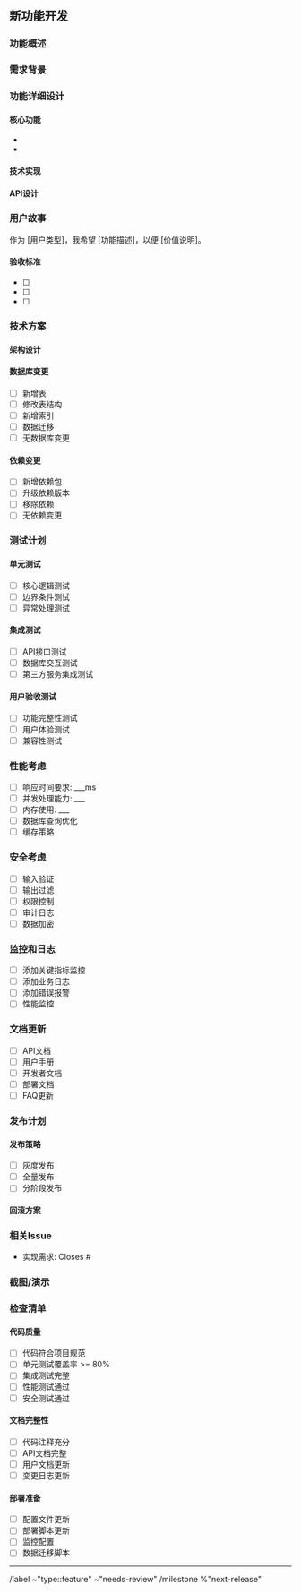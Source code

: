 ## 新功能开发

### 功能概述
<!-- 简要描述新功能的目的和价值 -->


### 需求背景
<!-- 详细说明为什么需要这个功能 -->


### 功能详细设计
<!-- 详细描述功能的设计方案 -->

#### 核心功能
- 
- 

#### 技术实现
<!-- 说明主要的技术实现方案 -->


#### API设计
<!-- 如果涉及API变更，请详细说明 -->


### 用户故事
作为 [用户类型]，我希望 [功能描述]，以便 [价值说明]。

#### 验收标准
- [ ] 
- [ ] 
- [ ] 

### 技术方案
#### 架构设计
<!-- 说明架构设计和组件关系 -->


#### 数据库变更
- [ ] 新增表
- [ ] 修改表结构
- [ ] 新增索引
- [ ] 数据迁移
- [ ] 无数据库变更

#### 依赖变更
- [ ] 新增依赖包
- [ ] 升级依赖版本
- [ ] 移除依赖
- [ ] 无依赖变更

### 测试计划
#### 单元测试
- [ ] 核心逻辑测试
- [ ] 边界条件测试
- [ ] 异常处理测试

#### 集成测试
- [ ] API接口测试
- [ ] 数据库交互测试
- [ ] 第三方服务集成测试

#### 用户验收测试
- [ ] 功能完整性测试
- [ ] 用户体验测试
- [ ] 兼容性测试

### 性能考虑
- [ ] 响应时间要求: ___ms
- [ ] 并发处理能力: ___
- [ ] 内存使用: ___
- [ ] 数据库查询优化
- [ ] 缓存策略

### 安全考虑
- [ ] 输入验证
- [ ] 输出过滤
- [ ] 权限控制
- [ ] 审计日志
- [ ] 数据加密

### 监控和日志
- [ ] 添加关键指标监控
- [ ] 添加业务日志
- [ ] 添加错误报警
- [ ] 性能监控

### 文档更新
- [ ] API文档
- [ ] 用户手册
- [ ] 开发者文档
- [ ] 部署文档
- [ ] FAQ更新

### 发布计划
#### 发布策略
- [ ] 灰度发布
- [ ] 全量发布
- [ ] 分阶段发布

#### 回滚方案
<!-- 如果发布出现问题，如何快速回滚 -->


### 相关Issue
- 实现需求: Closes #

### 截图/演示
<!-- 提供功能截图或演示视频 -->


### 检查清单
#### 代码质量
- [ ] 代码符合项目规范
- [ ] 单元测试覆盖率 >= 80%
- [ ] 集成测试完整
- [ ] 性能测试通过
- [ ] 安全测试通过

#### 文档完整性
- [ ] 代码注释充分
- [ ] API文档完整
- [ ] 用户文档更新
- [ ] 变更日志更新

#### 部署准备
- [ ] 配置文件更新
- [ ] 部署脚本更新
- [ ] 监控配置
- [ ] 数据迁移脚本

---

/label ~"type::feature" ~"needs-review"
/milestone %"next-release"
